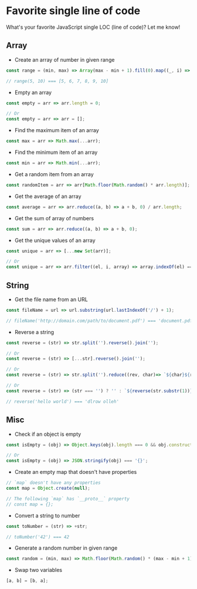# Favorite single line of code

What's your favorite JavaScript single LOC (line of code)? Let me know!

## Array

* Create an array of number in given range

~~~ javascript
const range = (min, max) => Array(max - min + 1).fill(0).map((_, i) => max - min + i);

// range(5, 10) === [5, 6, 7, 8, 9, 10]
~~~

* Empty an array

~~~ javascript
const empty = arr => arr.length = 0;

// Or
const empty = arr => arr = [];
~~~

* Find the maximum item of an array

~~~ javascript
const max = arr => Math.max(...arr);
~~~

* Find the minimum item of an array

~~~ javascript
const min = arr => Math.min(...arr);
~~~

* Get a random item from an array

~~~ javascript
const randomItem = arr => arr[Math.floor(Math.random() * arr.length)];
~~~

* Get the average of an array

~~~ javascript
const average = arr => arr.reduce((a, b) => a + b, 0) / arr.length;
~~~

* Get the sum of array of numbers

~~~ javascript
const sum = arr => arr.reduce((a, b) => a + b, 0);
~~~

* Get the unique values of an array

~~~ javascript
const unique = arr => [...new Set(arr)];

// Or
const unique = arr => arr.filter((el, i, array) => array.indexOf(el) === i);
~~~

## String

* Get the file name from an URL

~~~ javascript
const fileName = url => url.substring(url.lastIndexOf('/') + 1);

// fileName('http://domain.com/path/to/document.pdf') === 'document.pdf'
~~~

* Reverse a string

~~~ javascript
const reverse = (str) => str.split('').reverse().join('');

// Or
const reverse = (str) => [...str].reverse().join('');

// Or
const reverse = (str) => str.split('').reduce((rev, char)=> `${char}${rev}`, '');

// Or
const reverse = (str) => (str === '') ? '' : `${reverse(str.substr(1))}${str.charAt(0)}`;

// reverse('hello world') === 'dlrow olleh'
~~~

## Misc

* Check if an object is empty

~~~ javascript
const isEmpty = (obj) => Object.keys(obj).length === 0 && obj.constructor === Object;

// Or
const isEmpty = (obj) => JSON.stringify(obj) === '{}';
~~~

* Create an empty map that doesn't have properties

~~~ javascript
// `map` doesn't have any properties
const map = Object.create(null);

// The following `map` has `__proto__` property
// const map = {};
~~~

* Convert a string to number

~~~ javascript
const toNumber = (str) => +str;

// toNumber('42') === 42
~~~

* Generate a random number in given range

~~~ javascript
const random = (min, max) => Math.floor(Math.random() * (max - min + 1)) + min;
~~~

* Swap two variables

~~~ javascript
[a, b] = [b, a];
~~~
